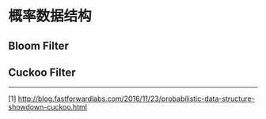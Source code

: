 # 概率数据结构

## Bloom Filter


## Cuckoo Filter


---

[1] http://blog.fastforwardlabs.com/2016/11/23/probabilistic-data-structure-showdown-cuckoo.html